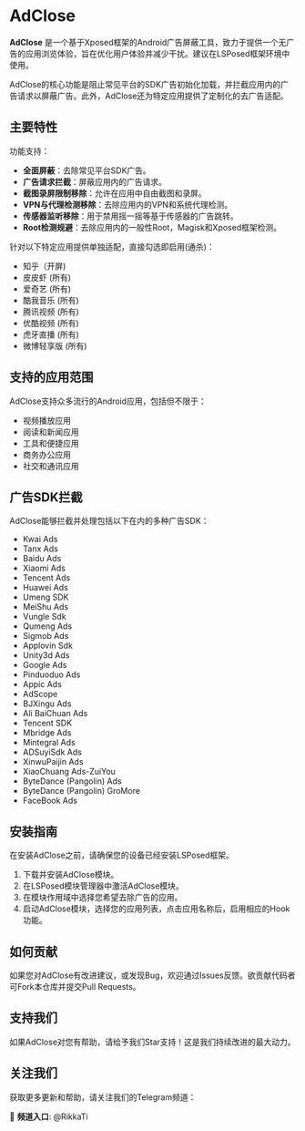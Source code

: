 # AdClose

**AdClose** 是一个基于Xposed框架的Android广告屏蔽工具，致力于提供一个无广告的应用浏览体验，旨在优化用户体验并减少干扰。建议在LSPosed框架环境中使用。

AdClose的核心功能是阻止常见平台的SDK广告初始化加载，并拦截应用内的广告请求以屏蔽广告。此外，AdClose还为特定应用提供了定制化的去广告适配。


## 主要特性

功能支持：

- **全面屏蔽**：去除常见平台SDK广告。
- **广告请求拦截**：屏蔽应用内的广告请求。
- **截图录屏限制移除**：允许在应用中自由截图和录屏。
- **VPN与代理检测移除**：去除应用内的VPN和系统代理检测。
- **传感器监听移除**：用于禁用摇一摇等基于传感器的广告跳转。
- **Root检测规避**：去除应用内的一般性Root，Magisk和Xposed框架检测。

针对以下特定应用提供单独适配，直接勾选即启用(通杀)：

- 知乎（开屏)
- 皮皮虾 (所有)
- 爱奇艺 (所有)
- 酷我音乐 (所有)
- 腾讯视频 (所有)
- 优酷视频 (所有)
- 虎牙直播 (所有)
- 微博轻享版 (所有)


## 支持的应用范围

AdClose支持众多流行的Android应用，包括但不限于：

- 视频播放应用
- 阅读和新闻应用
- 工具和便捷应用
- 商务办公应用
- 社交和通讯应用


## 广告SDK拦截

AdClose能够拦截并处理包括以下在内的多种广告SDK：

- Kwai Ads
- Tanx Ads
- Baidu Ads
- Xiaomi Ads
- Tencent Ads
- Huawei Ads
- Umeng SDK
- MeiShu Ads
- Vungle Sdk
- Qumeng Ads
- Sigmob Ads
- Applovin Sdk
- Unity3d Ads
- Google Ads
- Pinduoduo Ads
- Appic Ads
- AdScope
- BJXingu Ads
- Ali BaiChuan Ads
- Tencent SDK
- Mbridge Ads
- Mintegral Ads
- ADSuyiSdk Ads
- XinwuPaijin Ads
- XiaoChuang Ads-ZuiYou
- ByteDance (Pangolin) Ads
- ByteDance (Pangolin) GroMore
- FaceBook Ads


## 安装指南

在安装AdClose之前，请确保您的设备已经安装LSPosed框架。

1. 下载并安装AdClose模块。
2. 在LSPosed模块管理器中激活AdClose模块。
3. 在模块作用域中选择您希望去除广告的应用。
4. 启动AdClose模块，选择您的应用列表，点击应用名称后，启用相应的Hook功能。


## 如何贡献

如果您对AdClose有改进建议，或发现Bug，欢迎通过Issues反馈。欲贡献代码者可Fork本仓库并提交Pull Requests。


## 支持我们

如果AdClose对您有帮助，请给予我们Star支持！这是我们持续改进的最大动力。


## 关注我们

获取更多更新和帮助，请关注我们的Telegram频道：

🌟 **频道入口**: @RikkaTi
